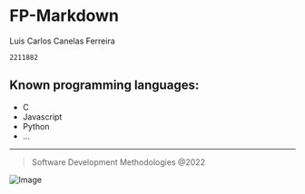 # **FP-Markdown**

Luis Carlos Canelas Ferreira

`2211882`

## **Known programming languages:**

* C
* Javascript
* Python
* ...


______________
>Software Development Methodologies @2022

![Image](https://www.ipleiria.pt/wp-content/themes/ipleiria/img/logo_ipl_header.png)

